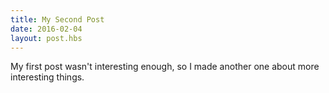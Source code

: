 ```yaml
---
title: My Second Post
date: 2016-02-04
layout: post.hbs
---
```


My first post wasn't interesting enough, so I made another one about more interesting things.